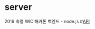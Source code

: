 # server
2019 숙명 WIC 해커톤 백엔드 - node.js
#[API](https://docs.google.com/spreadsheets/d/1__9Vodtug7OES16y6IntQ3VBKA7NEeaROwBEV_82XZ8/edit?usp=sharing) <br>

